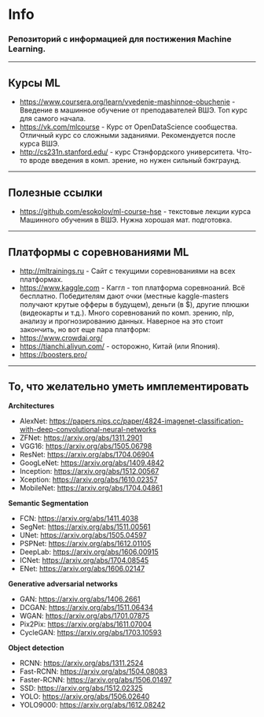 # **Info**


###  Репозиторий с информацией для постижения Machine Learning. 

--------------------
## **Курсы ML**

- https://www.coursera.org/learn/vvedenie-mashinnoe-obuchenie - Введение в машинное обучение от преподавателей ВШЭ. Топ курс для самого начала.
- https://vk.com/mlcourse - Курс от OpenDataScience сообщества. Отличный курс со сложными заданиями. Рекомендуется после курса ВШЭ.
- http://cs231n.stanford.edu/ - курс Стэнфордского университета. Что-то вроде введения в комп. зрение, но нужен сильный бэкграунд.

----------------------
## **Полезные ссылки**
- https://github.com/esokolov/ml-course-hse - текстовые лекции курса Машинного обучения в ВШЭ. Нужна хорошая мат. подготовка.

----------------
## **Платформы с соревнованиями ML**
- http://mltrainings.ru - Сайт с текущими соревнованиями на всех платформах.
- https://www.kaggle.com - Каггл - топ платформа соревноаний. Всё бесплатно. Победителям дают очки (местные kaggle-masters получают крутые офферы в будущем), деньги (в $), другие плюшки (видеокарты и т.д.). Много соревнований по комп. зрению, nlp, анализу и прогнозированию данных.
Наверное на это стоит закончить, но вот еще пара платформ:
 - https://www.crowdai.org/
 - https://tianchi.aliyun.com/ - осторожно, Китай (или Япония).
 - https://boosters.pro/
 
----------------
## **То, что желательно уметь имплементировать** 

**Architectures**
* AlexNet: https://papers.nips.cc/paper/4824-imagenet-classification-with-deep-convolutional-neural-networks
* ZFNet: https://arxiv.org/abs/1311.2901
* VGG16: https://arxiv.org/abs/1505.06798
* ResNet: https://arxiv.org/abs/1704.06904
* GoogLeNet: https://arxiv.org/abs/1409.4842
* Inception: https://arxiv.org/abs/1512.00567
* Xception: https://arxiv.org/abs/1610.02357
* MobileNet: https://arxiv.org/abs/1704.04861

**Semantic Segmentation**
* FCN: https://arxiv.org/abs/1411.4038
* SegNet: https://arxiv.org/abs/1511.00561
* UNet: https://arxiv.org/abs/1505.04597
* PSPNet: https://arxiv.org/abs/1612.01105
* DeepLab: https://arxiv.org/abs/1606.00915
* ICNet: https://arxiv.org/abs/1704.08545
* ENet: https://arxiv.org/abs/1606.02147

**Generative adversarial networks**
* GAN: https://arxiv.org/abs/1406.2661
* DCGAN: https://arxiv.org/abs/1511.06434
* WGAN: https://arxiv.org/abs/1701.07875
* Pix2Pix: https://arxiv.org/abs/1611.07004
* CycleGAN: https://arxiv.org/abs/1703.10593

**Object detection**
* RCNN: https://arxiv.org/abs/1311.2524
* Fast-RCNN: https://arxiv.org/abs/1504.08083
* Faster-RCNN: https://arxiv.org/abs/1506.01497
* SSD: https://arxiv.org/abs/1512.02325
* YOLO: https://arxiv.org/abs/1506.02640
* YOLO9000: https://arxiv.org/abs/1612.08242
